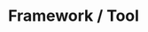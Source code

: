 ---
title: "Framework / Tool"
menu:
  sidebar:
    name: "Framework / Tool"
    identifier: framework-tool
    weight: 50
---